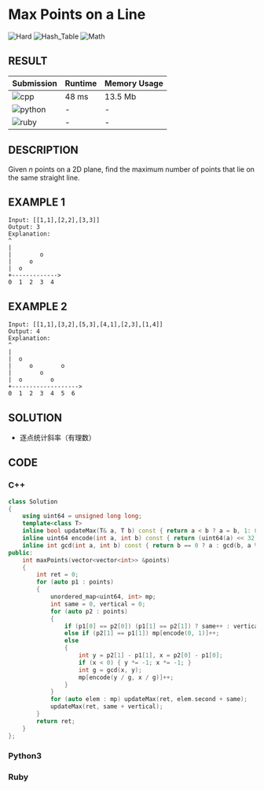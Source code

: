# Max Points on a Line

![Hard](https://img.shields.io/badge/-Hard-e05d44.svg) ![Hash_Table](https://img.shields.io/badge/哈希表-Hash_Table-007ec6.svg) ![Math](https://img.shields.io/badge/数学-Math-007ec6.svg)

## RESULT

| Submission                                                        | Runtime | Memory Usage |
| ----------------------------------------------------------------- | ------- | ------------ |
| ![cpp](https://img.shields.io/badge/leetcode149-cpp-f34b7d.svg)   | 48 ms   | 13.5 Mb      |
| ![python](https://img.shields.io/badge/leetcode149-py-3572A5.svg) | -       | -            |
| ![ruby](https://img.shields.io/badge/leetcode149-rb-701516.svg)   | -       | -            |

## DESCRIPTION

Given *n* points on a 2D plane, find the maximum number of points that lie on the same straight line.

## EXAMPLE 1

```plain
Input: [[1,1],[2,2],[3,3]]
Output: 3
Explanation:
^
|
|        o
|     o
|  o  
+------------->
0  1  2  3  4
```

## EXAMPLE 2

```plain
Input: [[1,1],[3,2],[5,3],[4,1],[2,3],[1,4]]
Output: 4
Explanation:
^
|
|  o
|     o        o
|        o
|  o        o
+------------------->
0  1  2  3  4  5  6
```

## SOLUTION

* 逐点统计斜率（有理数）

## CODE

### C++

```cpp
class Solution
{
    using uint64 = unsigned long long;
    template<class T>
    inline bool updateMax(T& a, T b) const { return a < b ? a = b, 1: 0; }
    inline uint64 encode(int a, int b) const { return (uint64(a) << 32) ^ b; }
    inline int gcd(int a, int b) const { return b == 0 ? a : gcd(b, a % b); }
public:
    int maxPoints(vector<vector<int>> &points)
    {
        int ret = 0;
        for (auto p1 : points)
        {
            unordered_map<uint64, int> mp;
            int same = 0, vertical = 0;
            for (auto p2 : points)
            {
                if (p1[0] == p2[0]) (p1[1] == p2[1]) ? same++ : vertical++;
                else if (p2[1] == p1[1]) mp[encode(0, 1)]++;
                else
                {
                    int y = p2[1] - p1[1], x = p2[0] - p1[0];
                    if (x < 0) { y *= -1; x *= -1; }
                    int g = gcd(x, y);
                    mp[encode(y / g, x / g)]++;
                }
            }
            for (auto elem : mp) updateMax(ret, elem.second + same);
            updateMax(ret, same + vertical);
        }
        return ret;
    }
};
```

### Python3

### Ruby
